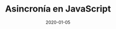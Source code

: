 ---
title: Asincronía en JavaScript
date: 2020-01-05
description: JavaScript es un lenguaje que es nativamente asíncrono y esto se expresa con conceptos como las promesas y los callbacks
tags: [asincronía,callbacks,promesas,javascript]
cover: ../../preview.png
draft: true
---